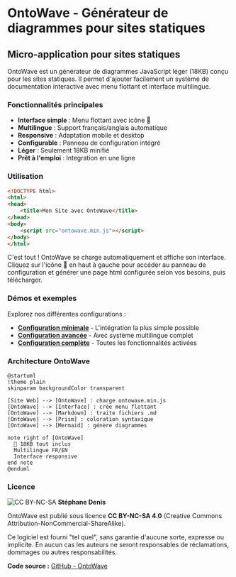 # OntoWave - Générateur de diagrammes pour sites statiques

## Micro-application pour sites statiques

OntoWave est un générateur de diagrammes JavaScript léger (18KB) conçu pour les sites statiques. Il permet d'ajouter facilement un système de documentation interactive avec menu flottant et interface multilingue.

### Fonctionnalités principales

- **Interface simple** : Menu flottant avec icône 🌊
- **Multilingue** : Support français/anglais automatique  
- **Responsive** : Adaptation mobile et desktop
- **Configurable** : Panneau de configuration intégré
- **Léger** : Seulement 18KB minifié
- **Prêt à l'emploi** : Integration en une ligne

### Utilisation

```html
<!DOCTYPE html>
<html>
<head>
    <title>Mon Site avec OntoWave</title>
</head>
<body>
    <script src="ontowave.min.js"></script>
</body>
</html>
```

C'est tout ! OntoWave se charge automatiquement et affiche son interface. Cliquez sur l'icône 🌊 en haut à gauche pour accéder au panneau de configuration et générer une page html configurée selon vos besoins, puis télécharger.

### Démos et exemples

Explorez nos différentes configurations :

- **[Configuration minimale](demo/minimal.html)** - L'intégration la plus simple possible
- **[Configuration avancée](demo/advanced.html)** - Avec système multilingue complet  
- **[Configuration complète](demo/full-config.html)** - Toutes les fonctionnalités activées

### Architecture OntoWave

```plantuml
@startuml
!theme plain
skinparam backgroundColor transparent

[Site Web] --> [OntoWave] : charge ontowave.min.js
[OntoWave] --> [Interface] : crée menu flottant
[OntoWave] --> [Markdown] : traite fichiers .md
[OntoWave] --> [Prism] : coloration syntaxique
[OntoWave] --> [Mermaid] : génère diagrammes

note right of [OntoWave]
  🌊 18KB tout inclus
  Multilingue FR/EN
  Interface responsive
end note
@enduml
```

###  Licence

![CC BY-NC-SA](https://i.creativecommons.org/l/by-nc-sa/4.0/88x31.png) **Stéphane Denis**

OntoWave est publié sous licence **CC BY-NC-SA 4.0** (Creative Commons Attribution-NonCommercial-ShareAlike).

Ce logiciel est fourni "tel quel", sans garantie d'aucune sorte, expresse ou implicite. En aucun cas les auteurs ne seront responsables de réclamations, dommages ou autres responsabilités.

**Code source :** [GitHub - OntoWave](https://github.com/stephanedenis/OntoWave)
